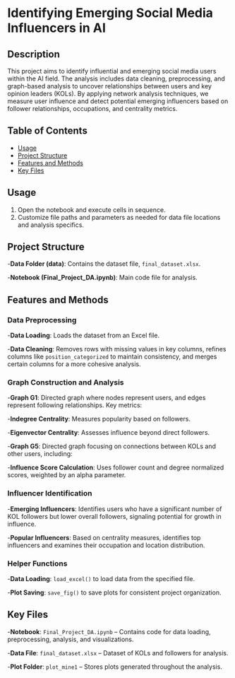 # Identifying Emerging Social Media Influencers in AI

## Description

This project aims to identify influential and emerging social media users within the AI field. The analysis includes data cleaning, preprocessing, and graph-based analysis to uncover relationships between users and key opinion leaders (KOLs). By applying network analysis techniques, we measure user influence and detect potential emerging influencers based on follower relationships, occupations, and centrality metrics.

## Table of Contents

- [Usage](#usage)
- [Project Structure](#project-structure)
- [Features and Methods](#features-and-methods)
- [Key Files](#key-files)

## Usage

1. Open the notebook and execute cells in sequence.
2. Customize file paths and parameters as needed for data file locations and analysis specifics.

## Project Structure

-**Data Folder (data)**: Contains the dataset file, `final_dataset.xlsx`.

-**Notebook (Final_Project_DA.ipynb)**: Main code file for analysis.

## Features and Methods

### Data Preprocessing

-**Data Loading**: Loads the dataset from an Excel file.

-**Data Cleaning**: Removes rows with missing values in key columns, refines columns like `position_categorized` to maintain consistency, and merges certain columns for a more cohesive analysis.

### Graph Construction and Analysis

-**Graph G1**: Directed graph where nodes represent users, and edges represent following relationships. Key metrics:

  -**Indegree Centrality**: Measures popularity based on followers.

  -**Eigenvector Centrality**: Assesses influence beyond direct followers.

-**Graph G5**: Directed graph focusing on connections between KOLs and other users, including:

  -**Influence Score Calculation**: Uses follower count and degree normalized scores, weighted by an alpha parameter.

### Influencer Identification

-**Emerging Influencers**: Identifies users who have a significant number of KOL followers but lower overall followers, signaling potential for growth in influence.

-**Popular Influencers**: Based on centrality measures, identifies top influencers and examines their occupation and location distribution.

### Helper Functions

-**Data Loading**: `load_excel()` to load data from the specified file.

-**Plot Saving**: `save_fig()` to save plots for consistent project organization.

## Key Files

-**Notebook**: `Final_Project_DA.ipynb` – Contains code for data loading, preprocessing, analysis, and visualizations.

-**Data File**: `final_dataset.xlsx` – Dataset of KOLs and followers for analysis.

-**Plot Folder**: `plot_mine1` – Stores plots generated throughout the analysis.
